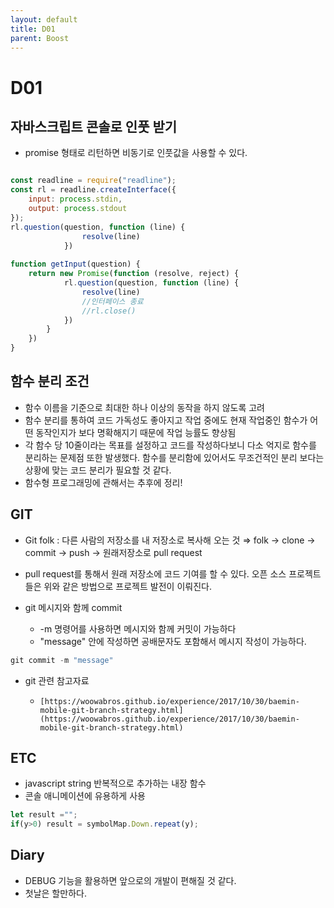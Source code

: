 ```yaml
---
layout: default
title: D01
parent: Boost
---
```


# D01

## 자바스크립트 콘솔로 인풋 받기

- promise 형태로 리턴하면 비동기로 인풋값을 사용할 수 있다.
  
```jsx

const readline = require("readline");
const rl = readline.createInterface({
    input: process.stdin,
    output: process.stdout
});
rl.question(question, function (line) {
                resolve(line)
            })
    
function getInput(question) {
    return new Promise(function (resolve, reject) {
            rl.question(question, function (line) {
                resolve(line)
                //인터페이스 종료
                //rl.close()
            })
        }
    })
}
```


## 함수 분리 조건

- 함수 이름을 기준으로 최대한 하나 이상의 동작을 하지 않도록 고려
- 함수 분리를 통하여 코드 가독성도 좋아지고 작업 중에도 현재 작업중인 함수가 어떤 동작인지가 보다 명확해지기 때문에 작업 능률도 향상됨
- 각 함수 당 10줄이라는 목표를 설정하고 코드를 작성하다보니 다소 억지로 함수를 분리하는 문제점 또한 발생했다. 함수를 분리함에 있어서도 무조건적인 분리 보다는 상황에 맞는 코드 분리가 필요할 것 같다.
- 함수형 프로그래밍에 관해서는 추후에 정리!


## GIT

- Git folk : 다른 사람의 저장소를 내 저장소로 복사해 오는 것
⇒ folk → clone → commit → push → 원래저장소로 pull request
- pull request를 통해서 원래 저장소에 코드 기여를 할 수 있다.
오픈 소스 프로젝트들은 위와 같은 방법으로 프로젝트 발전이 이뤄진다.

- git 메시지와 함께 commit
    - -m 명령어를 사용하면 메시지와 함께 커밋이 가능하다
    - "message" 안에 작성하면 공배문자도 포함해서 메시지 작성이 가능하다.
```jsx
git commit -m "message"
```
- git 관련 참고자료
    -     [https://woowabros.github.io/experience/2017/10/30/baemin-mobile-git-branch-strategy.html](https://woowabros.github.io/experience/2017/10/30/baemin-mobile-git-branch-strategy.html)


## ETC

- javascript string 반복적으로 추가하는 내장 함수
- 콘솔 애니메이션에 유용하게 사용

```jsx
let result ="";
if(y>0) result = symbolMap.Down.repeat(y);
```

## Diary

- DEBUG 기능을 활용하면 앞으로의 개발이 편해질 것 같다.
- 첫날은 할만하다.